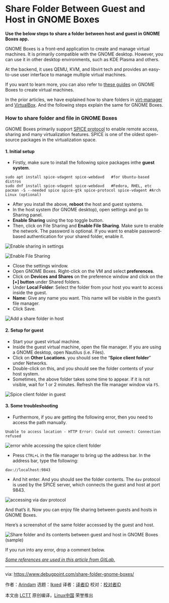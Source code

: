 [#]: subject: "Share Folder Between Guest and Host in GNOME Boxes"
[#]: via: "https://www.debugpoint.com/share-folder-gnome-boxes/"
[#]: author: "Arindam https://www.debugpoint.com/author/admin1/"
[#]: collector: "lkxed"
[#]: translator: " "
[#]: reviewer: " "
[#]: publisher: " "
[#]: url: " "

Share Folder Between Guest and Host in GNOME Boxes
======

**Use the below steps to share a folder between host and guest in GNOME Boxes app.**

GNOME Boxes is a front-end application to create and manage virtual machines. It is primarily compatible with the GNOME desktop. However, you can use it in other desktop environments, such as KDE Plasma and others.

At the backend, it uses QEMU, KVM, and libvirt tech and provides an easy-to-use user interface to manage multiple virtual machines.

If you want to learn more, you can also refer to [these guides][1] on GNOME Boxes to create virtual machines.

In the prior articles, we have explained how to share folders in [virt-manager][2] and [VirtualBox][3]. And the following steps explain the same for GNOME Boxes.

### How to share folder and file in GNOME Boxes

GNOME Boxes primarily support [SPICE protocol][4] to enable remote access, sharing and many virtualization features. SPICE is one of the oldest open-source packages in the virtualization space.

#### 1. Initial setup

- Firstly, make sure to install the following spice packages inthe **guest system**.

```
sudo apt install spice-vdagent spice-webdavd   #for Ubuntu-based distros
sudo dnf install spice-vdagent spice-webdavd   #Fedora, RHEL, etc
pacman -S --needed spice spice-gtk spice-protocol spice-vdagent #Arch Linux (optional)
```

- After you install the above, **reboot** the host and guest systems.
- In the host system (for GNOME desktop), open settings and go to Sharing panel.
- **Enable Sharing** using the top toggle button.
- Then, click on File Sharing and **Enable File Sharing**. Make sure to enable the network. The password is optional. If you want to enable password-based authentication for your shared folder, enable it.

![Enable sharing in settings][5]

![Enable File Sharing][6]

- Close the settings window.
- Open GNOME Boxes. Right-click on the VM and select **preferences**.
- Click on **Devices and Shares** on the preference window and click on the **[+] button** under Shared folders.
- Under **Local Folder**: Select the folder from your host you want to access inside the guest.
- **Name**: Give any name you want. This name will be visible in the guest’s file manager.
- Click Save.

![Add a share folder in host][7]

#### 2. Setup for guest

- Start your guest virtual machine.
- Inside the guest virtual machine, open the file manager. If you are using a GNOME desktop, open Nautilus (i.e. Files).
- Click on **Other Locations**. you should see the “**Spice client folder**” under Networks.
- Double-click on this, and you should see the folder contents of your host system.
- Sometimes, the above folder takes some time to appear. if it is not visible, wait for 1 or 2 minutes. Refresh the file manager window via `F5`.

![Spice client folder in guest][8]

#### 3. Some troubleshooting

- Furthermore, if you are getting the following error, then you need to access the path manually.

```
Unable to access location - HTTP Error: Could not connect: Connection refused
```

![error while accessing the spice client folder][9]

- Press `CTRL+L` in the file manager to bring up the address bar. In the address bar, type the following:

```
dav://localhost:9843
```

- And hit enter. And you should see the folder contents. The `dav` protocol is used by the SPICE server, which connects the guest and host at port 9843.

![accessing via dav protocol][10]

And that’s it. Now you can enjoy file sharing between guests and hosts in GNOME Boxes.

Here’s a screenshot of the same folder accessed by the guest and host.

![Share folder and its contents between guest and host in GNOME Boxes (sample)][11]

If you run into any error, drop a comment below.

[_Some references are used in this article from GitLab._][12]

--------------------------------------------------------------------------------

via: https://www.debugpoint.com/share-folder-gnome-boxes/

作者：[Arindam][a]
选题：[lkxed][b]
译者：[译者ID](https://github.com/译者ID)
校对：[校对者ID](https://github.com/校对者ID)

本文由 [LCTT](https://github.com/LCTT/TranslateProject) 原创编译，[Linux中国](https://linux.cn/) 荣誉推出

[a]: https://www.debugpoint.com/author/admin1/
[b]: https://github.com/lkxed
[1]: https://www.debugpoint.com/tag/boxes
[2]: https://www.debugpoint.com/share-folder-virt-manager/
[3]: https://www.debugpoint.com/share-folder-between-host-guest-virtualbox/
[4]: https://www.spice-space.org/index.html
[5]: https://www.debugpoint.com/wp-content/uploads/2023/01/Enable-sharing-in-settings.jpg
[6]: https://www.debugpoint.com/wp-content/uploads/2023/01/Enable-File-Sharing.jpg
[7]: https://www.debugpoint.com/wp-content/uploads/2023/01/Add-a-share-folder-in-host.jpg
[8]: https://www.debugpoint.com/wp-content/uploads/2023/01/Spice-client-folder-in-guest.jpg
[9]: https://www.debugpoint.com/wp-content/uploads/2023/01/error-while-accessing-the-spice-client-folder.jpg
[10]: https://www.debugpoint.com/wp-content/uploads/2023/01/accessing-via-dav-protocol.jpg
[11]: https://www.debugpoint.com/wp-content/uploads/2023/01/Share-folder-and-its-contents-between-guest-and-host-in-GNOME-Boxes-sample.jpg
[12]: https://gitlab.gnome.org/GNOME/gnome-boxes/-/issues/430

